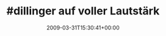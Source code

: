 ---
retweeted: false
source: <a href="http://twitter.com" rel="nofollow">Twitter Web Client</a>
entities:
  hashtags:
  - text: dillinger
    indices:
    - '0'
    - '10'
  symbols: []
  user_mentions: []
  urls: []
display_text_range:
- '0'
- '106'
favorite_count: '0'
id_str: '1424959614'
truncated: false
retweet_count: '0'
id: '1424959614'
created_at: Tue Mar 31 15:30:41 +0000 2009
favorited: false
full_text: "#dillinger auf voller Lautstärke und meinen imaginären Geburtstagshut
  auf. Der Tag gefällt mir so langsam."
lang: de
tags:
- dillinger
- pesos:twitter
date: '2009-03-31T15:30:41+00:00'
src: https://twitter.com/bascht/status/1424959614
original_url: https://twitter.com/bascht/status/1424959614
type: twitter_tweet
text: "#dillinger auf voller Lautstärke und meinen imaginären Geburtstagshut auf.
  Der Tag gefällt mir so langsam."
title: "#dillinger auf voller Lautstärk"

---